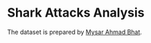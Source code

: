 # Shark Attacks Analysis
The dataset is prepared by [Mysar Ahmad Bhat](https://www.kaggle.com/datasets/mysarahmadbhat/shark-attacks).
